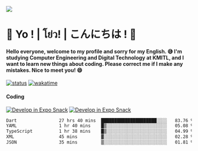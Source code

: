 <a href="#">
  <img src="https://user-images.githubusercontent.com/53619535/207896410-fee92aa4-65f2-4b27-91d3-86f8424178d3.gif" />
</a>

# 👋 Yo ! | โย่ว! | こんにちは ! 👋

<h4>Hello everyone, welcome to my profile and sorry for my English. 😅
I'm studying Computer Engineering and Digital Technology at KMITL, and I want to learn new things about coding. Please correct me if I make any mistakes. Nice to meet you! 😄</h4>

[![status](https://img.shields.io/badge/Freelance_status-Not_Avaliable-red)](https://whyzotee.vercel.app)
[![wakatime](https://wakatime.com/badge/user/3ff4daa0-dc37-4cca-9446-11cce239b396.svg)](https://wakatime.com/@3ff4daa0-dc37-4cca-9446-11cce239b396)

#### Coding
[![Develop in Expo Snack](https://img.shields.io/badge/Flutter-119EFF.svg?style=for-the-badge&logo=flutter&labelColor=FFF&logoColor=119EFF)](https://flutter.dev/)
[![Develop in Expo Snack](https://img.shields.io/badge/Expo-000.svg?style=for-the-badge&logo=EXPO&labelColor=FFF&logoColor=000)](https://expo.dev/)

<!--START_SECTION:waka-->

```txt
Dart                27 hrs 40 mins  █████████████████████░░░░   83.76 %
YAML                1 hr 40 mins    █▒░░░░░░░░░░░░░░░░░░░░░░░   05.08 %
TypeScript          1 hr 38 mins    █▒░░░░░░░░░░░░░░░░░░░░░░░   04.99 %
XML                 45 mins         ▓░░░░░░░░░░░░░░░░░░░░░░░░   02.28 %
JSON                35 mins         ▒░░░░░░░░░░░░░░░░░░░░░░░░   01.81 %
```

<!--END_SECTION:waka-->
